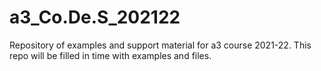 # a3_Co.De.S_202122  
  
Repository of examples and support material for a3 course 2021-22. This repo will be filled in time with examples and files.
